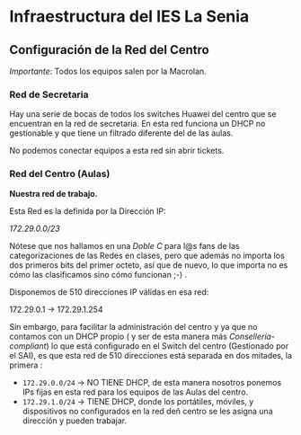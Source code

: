 # Infraestructura del IES La Senia

## Configuración de la Red del Centro

*Importante*: Todos los equipos salen por la Macrolan.

### Red de Secretaria

Hay una serie de bocas de todos los switches Huawei del centro que se encuentran en la red de secretaria.
En esta red funciona un DHCP no gestionable y que tiene un filtrado diferente del de las aulas. 

No podemos conectar equipos a esta red sin abrir tickets.

### Red del Centro (Aulas)

**Nuestra red de trabajo.**

Esta Red es la definida por la Dirección IP:

*172.29.0.0/23*

Nótese que nos hallamos en una *Doble C* para l@s fans de las categorizaciones
de las Redes en clases, pero que además no importa los dos primeros bits del primer octeto, así que de nuevo,
lo que importa no es cómo las clasificamos sino cómo funcionan ;-) .

Disponemos de 510 direcciones IP válidas en esa red:

172.29.0.1 $\rightarrow$ 172.29.1.254

Sin embargo, para facilitar la administración del centro y ya que no contamos con un DHCP propio ( y ser de esta 
manera más *Consellería-compliant*) lo que está configurado en el Switch del centro (Gestionado por el SAI), es que esta red de 510 direcciones 
está separada en dos mitades, la primera :

- `172.29.0.0/24` $\rightarrow$ NO TIENE DHCP, de esta manera nosotros ponemos IPs fijas en esta red para los equipos de las Aulas del centro.
- `172.29.1.0/24` $\rightarrow$ TIENE DHCP, donde los portátiles, móviles, y dispositivos no configurados en la red deñ centro se les asigna una dirección
   y pueden trabajar.


